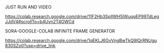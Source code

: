 JUST RUN AND VIDEO

https://colab.research.google.com/drive/11F2Hb3SpIlWH5lWuqgEP99TdLegJJdV4#scrollTo=b4Uvn2T4OWCd

SORA-GOOGLE-COLAB INFINITE FRAME GENERATOR

https://colab.research.google.com/drive/1qEKLJ6GvVngBwTkQ9IQrRNUgu830SZo0?usp=drive_link
